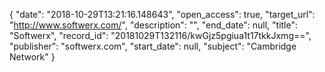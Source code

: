 {
  "date": "2018-10-29T13:21:16.148643", 
  "open_access": true, 
  "target_url": "http://www.softwerx.com/", 
  "description": "", 
  "end_date": null, 
  "title": "Softwerx", 
  "record_id": "20181029T132116/kwGjz5pgiua1t17tkkJxmg==", 
  "publisher": "softwerx.com", 
  "start_date": null, 
  "subject": "Cambridge Network"
}

